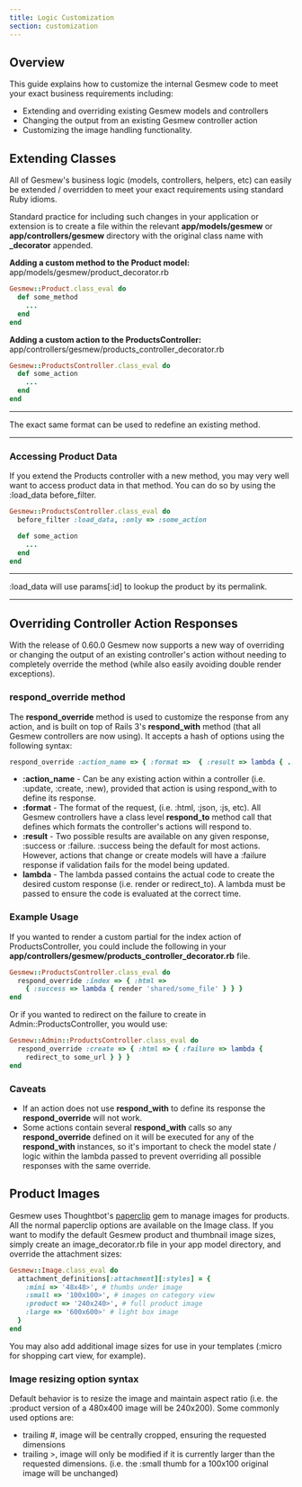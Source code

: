 ```yaml
---
title: Logic Customization
section: customization
---
```


## Overview

This guide explains how to customize the internal Gesmew code to meet
your exact business requirements including:

-   Extending and overriding existing Gesmew models and controllers
-   Changing the output from an existing Gesmew controller action
-   Customizing the image handling functionality.

## Extending Classes

All of Gesmew's business logic (models, controllers, helpers, etc) can
easily be extended / overridden to meet your exact requirements using
standard Ruby idioms.

Standard practice for including such changes in your application or
extension is to create a file within the relevant **app/models/gesmew** or
**app/controllers/gesmew** directory with the original class name with
**_decorator** appended.

**Adding a custom method to the Product model:**
app/models/gesmew/product_decorator.rb

```ruby
Gesmew::Product.class_eval do
  def some_method
    ...
  end
end
```

**Adding a custom action to the ProductsController:**
app/controllers/gesmew/products_controller_decorator.rb

```ruby
Gesmew::ProductsController.class_eval do
  def some_action
    ...
  end
end
```

***
The exact same format can be used to redefine an existing method.
***

### Accessing Product Data

If you extend the Products controller with a new method, you may very
well want to access product data in that method. You can do so by using
the :load_data before_filter.

```ruby
Gesmew::ProductsController.class_eval do
  before_filter :load_data, :only => :some_action

  def some_action
    ...
  end
end
```

***
:load_data will use params[:id] to lookup the product by its
permalink.
***

## Overriding Controller Action Responses

With the release of 0.60.0 Gesmew now supports a new way of overriding or
changing the output of an existing controller's action without needing
to completely override the method (while also easily avoiding double
render exceptions).

### respond_override method

The **respond_override** method is used to customize the response from
any action, and is built on top of Rails 3's **respond_with** method
(that all Gesmew controllers are now using). It accepts a hash of options
using the following syntax:

```ruby
respond_override :action_name => { :format =>  { :result => lambda { ... response ... } } }
```

-   **:action_name** - Can be any existing action within a controller
    (i.e. :update, :create, :new), provided that action is using
    respond_with to define its response.
-   **:format** - The format of the request, (i.e. :html, :json, :js,
    etc). All Gesmew controllers have a class level **respond_to**
    method call that defines which formats the controller's actions will
    respond to.
-   **:result** - Two possible results are available on any given
    response, :success or :failure. :success being the default for most
    actions. However, actions that change or create models will have a
    :failure response if validation fails for the model being updated.
-   **lambda** - The lambda passed contains the actual code to create
    the desired custom response (i.e. render or redirect_to). A lambda
    must be passed to ensure the code is evaluated at the correct time.

### Example Usage

If you wanted to render a custom partial for the index action of
ProductsController, you could include the following in your
**app/controllers/gesmew/products_controller_decorator.rb** file.

```ruby
Gesmew::ProductsController.class_eval do
  respond_override :index => { :html =>
    { :success => lambda { render 'shared/some_file' } } }
end
```

Or if you wanted to redirect on the failure to create in
Admin::ProductsController, you would use:

```ruby
Gesmew::Admin::ProductsController.class_eval do
  respond_override :create => { :html => { :failure => lambda {
    redirect_to some_url } } }
end
```

### Caveats

-   If an action does not use **respond_with** to define its response
    the **respond_override** will not work.
-   Some actions contain several **respond_with** calls so any
    **respond_override** defined on it will be executed for any of the
    **respond_with** instances, so it's important to check the model
    state / logic within the lambda passed to prevent overriding all
    possible responses with the same override.

## Product Images

Gesmew uses Thoughtbot's
[paperclip](https://github.com/thoughtbot/paperclip) gem to manage
images for products. All the normal paperclip options are available on
the Image class. If you want to modify the default Gesmew product and
thumbnail image sizes, simply create an image_decorator.rb file in your
app model directory, and override the attachment sizes:

```ruby
Gesmew::Image.class_eval do
  attachment_definitions[:attachment][:styles] = {
    :mini => '48x48>', # thumbs under image
    :small => '100x100>', # images on category view
    :product => '240x240>', # full product image
    :large => '600x600>' # light box image
  }
end
```

You may also add additional image sizes for use in your templates
(:micro for shopping cart view, for example).

### Image resizing option syntax

Default behavior is to resize the image and maintain aspect ratio (i.e.
the :product version of a 480x400 image will be 240x200). Some commonly
used options are:

-   trailing #, image will be centrally cropped, ensuring the requested
dimensions
-   trailing >, image will only be modified if it is currently larger
than the requested dimensions. (i.e. the :small thumb for a 100x100
original image will be unchanged)
